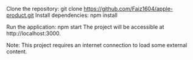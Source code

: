 Clone the repository:
git clone https://github.com/Faiz1604/apple-product.git
Install dependencies:
npm install


Run the application:
npm start
The project will be accessible at http://localhost:3000.

Note: This project requires an internet connection to load some external content.